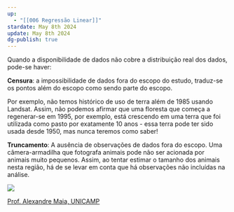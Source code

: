 ```yaml
---
up:
  - "[[006 Regressão Linear]]"
stardate: May 8th 2024
update: May 8th 2024
dg-publish: true
---
```

Quando a disponibilidade de dados não cobre a distribuição real dos dados, pode-se haver:

**Censura**: a impossibilidade de dados fora do escopo do estudo, traduz-se os pontos além do escopo como sendo parte do escopo.

Por exemplo, não temos histórico de uso de terra além de 1985 usando Landsat. Assim, não podemos afirmar que uma floresta que começa a regenerar-se em 1995, por exemplo, está crescendo em uma terra que foi utilizada como pasto por exatamente 10 anos - essa terra pode ter sido usada desde 1950, mas nunca teremos como saber!

**Truncamento**: A ausência de observações de dados fora do escopo.
Uma câmera-armadilha que fotografa animais pode não ser acionada por animais muito pequenos. Assim, ao tentar estimar o tamanho dos animais nesta região, há de se levar em conta que há observações não incluídas na análise.

![](https://i.imgur.com/OkxslZV.png)

[Prof. Alexandre Maia, UNICAMP](https://www4.eco.unicamp.br/docentes/gori/images/arquivos/EconometriaII/Ce731_Aula7_VariaveisCensuradasTruncadas.pdf)